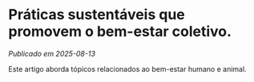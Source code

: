 # Práticas sustentáveis que promovem o bem-estar coletivo.

*Publicado em 2025-08-13*

Este artigo aborda tópicos relacionados ao bem-estar humano e animal.
